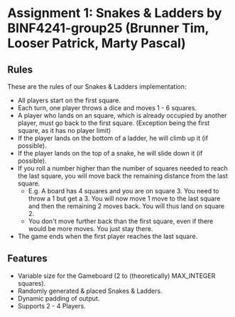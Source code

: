 # Assignment 1: Snakes & Ladders by BINF4241-group25 (Brunner Tim, Looser Patrick, Marty Pascal)

## Rules
These are the rules of our Snakes & Ladders implementation: 
- All players start on the first square.
- Each turn, one player throws a dice and moves 1 - 6 squares.
- A player who lands on an square, which is already occupied by another player, must go back
  to the first square. (Exception being the first square, as it has no player limit)
- If the player lands on the bottom of a ladder, he will climb up it (if possible).
- If the player lands on the top of a snake, he will slide down it (if possible).
- If you roll a number higher than the number of squares
  needed to reach the last square, you will move back the remaining distance from the last square.
  - E.g. A board has 4 squares and you are on square 3. You need to throw a 1 but get a 3. 
  You will now move 1 move to the last square and then the remaining 2 moves back. You will thus land on square 2.
  - You don't move further back than the first square, even if there would be more moves. You just stay there.
- The game ends when the first player reaches the last square.


## Features

- Variable size for the Gameboard (2 to (theoretically) MAX_INTEGER squares).
- Randomly generated & placed Snakes & Ladders.
- Dynamic padding of output.
- Supports 2 - 4 Players.

